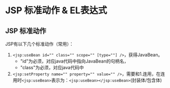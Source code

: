 # JSP 标准动作 & EL表达式

## JSP 标准动作
JSP有以下几个标准动作（常用）：
1. `<jsp:useBean id="" class="" scope="" [type=""] />`，获得JavaBean。
	- "id"为必须，对应java代码中指向JavaBean的句柄名，
	- "class"为必须，对应java代码中
2. `<jsp:setProperty name="" property="" value="" />`，需要和1.连用，在连用时`<jsp:useBean>`表示为：`<jsp:useBean></jsp:useBean>`(封装体/包含体)
